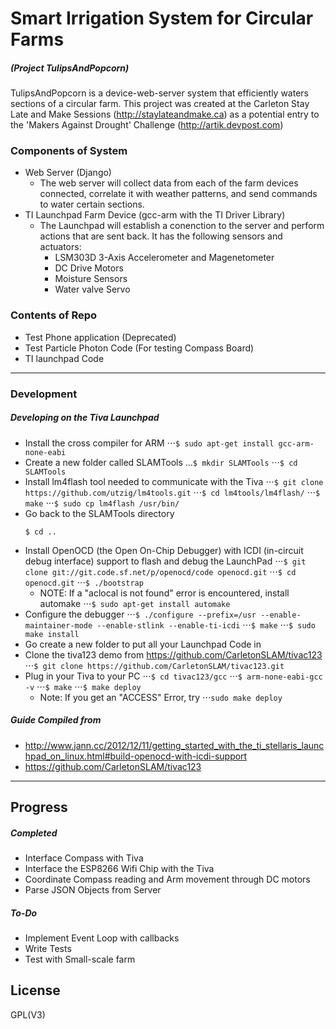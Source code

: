 # Smart Irrigation System for Circular Farms
##### (Project TulipsAndPopcorn)

TulipsAndPopcorn is a device-web-server system that efficiently waters sections of a circular farm. This project was created at the Carleton Stay Late and Make Sessions (http://staylateandmake.ca) as a potential entry to the 'Makers Against Drought' Challenge (http://artik.devpost.com)


### Components of System
  - Web Server (Django)
    - The web server will collect data from each of the farm devices connected, correlate it with weather patterns, and send commands to water certain sections.
  - TI Launchpad Farm Device (gcc-arm with the TI Driver Library)
    - The Launchpad will establish a conenction to the server and perform actions that are sent back. It has the following sensors and actuators:
        - LSM303D 3-Axis Accelerometer and Magenetometer
        - DC Drive Motors
        - Moisture Sensors
        - Water valve Servo

### Contents of Repo
  - Test Phone application (Deprecated)
  - Test Particle Photon Code (For testing Compass Board)
  - TI launchpad Code


---

### Development

##### Developing on the Tiva Launchpad
- Install the cross compiler for ARM
⋅⋅⋅```$ sudo apt-get install gcc-arm-none-eabi```
- Create a new folder called SLAMTools
...```$ mkdir SLAMTools```
⋅⋅⋅```$ cd SLAMTools```
- Install lm4flash tool needed to communicate with the Tiva
⋅⋅⋅```$ git clone https://github.com/utzig/lm4tools.git```
⋅⋅⋅```$ cd lm4tools/lm4flash/```
⋅⋅⋅```$ make```
⋅⋅⋅```$ sudo cp lm4flash /usr/bin/```
- Go back to the SLAMTools directory
    ```
    $ cd ..
    ```
- Install OpenOCD (the Open On-Chip Debugger) with ICDI (in-circuit debug interface) support to flash and debug the LaunchPad
⋅⋅⋅```$ git clone git://git.code.sf.net/p/openocd/code openocd.git```
⋅⋅⋅```$ cd openocd.git```
⋅⋅⋅```$ ./bootstrap```
    - NOTE: If a "aclocal is not found" error is encountered, install automake
    ⋅⋅⋅```$ sudo apt-get install automake```
- Configure the debugger
⋅⋅⋅```$ ./configure --prefix=/usr --enable-maintainer-mode --enable-stlink --enable-ti-icdi```
⋅⋅⋅```$ make```
⋅⋅⋅```$ sudo make install```
- Go create a new folder to put all your Launchpad Code in
- Clone the tiva123 demo from https://github.com/CarletonSLAM/tivac123
⋅⋅⋅```$ git clone https://github.com/CarletonSLAM/tivac123.git```
- Plug in your Tiva to your PC
⋅⋅⋅```$ cd tivac123/gcc```
⋅⋅⋅```$ arm-none-eabi-gcc -v```
⋅⋅⋅```$ make```
⋅⋅⋅```$ make deploy```
    - Note: If you get an "ACCESS" Error, try
    ⋅⋅⋅```sudo make deploy```


##### Guide Compiled from
- http://www.jann.cc/2012/12/11/getting_started_with_the_ti_stellaris_launchpad_on_linux.html#build-openocd-with-icdi-support
- https://github.com/CarletonSLAM/tivac123

---
## Progress
##### Completed
 - Interface Compass with Tiva
 - Interface the ESP8266 Wifi Chip with the Tiva
 - Coordinate Compass reading and Arm movement through DC motors
 - Parse JSON Objects from Server

##### To-Do
 - Implement Event Loop with callbacks
 - Write Tests
 - Test with Small-scale farm

License
----

GPL(V3)
